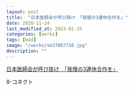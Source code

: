 ```yaml
---
layout: post
title:  "日本医師会が呼び掛け　「我慢の3連休合作を」"
date: 2020-11-24
last_modified_at: 2023-01-25
categories: [works]
tags: [mad]
image: "/works/sm37867718.jpg"
description: ""
---
```


<script type="application/javascript" src="https://embed.nicovideo.jp/watch/sm37867718/script?w=640&h=360"></script><noscript><a href="https://www.nicovideo.jp/watch/sm37867718">日本医師会が呼び掛け　「我慢の3連休合作を」</a></noscript>

8-コネクト